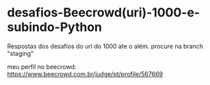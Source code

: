 # desafios-Beecrowd(uri)-1000-e-subindo-Python
Respostas dos desafios do uri do 1000 ate o além.
procure na branch "staging"

meu perfil no beecrowd: https://www.beecrowd.com.br/judge/pt/profile/567669
